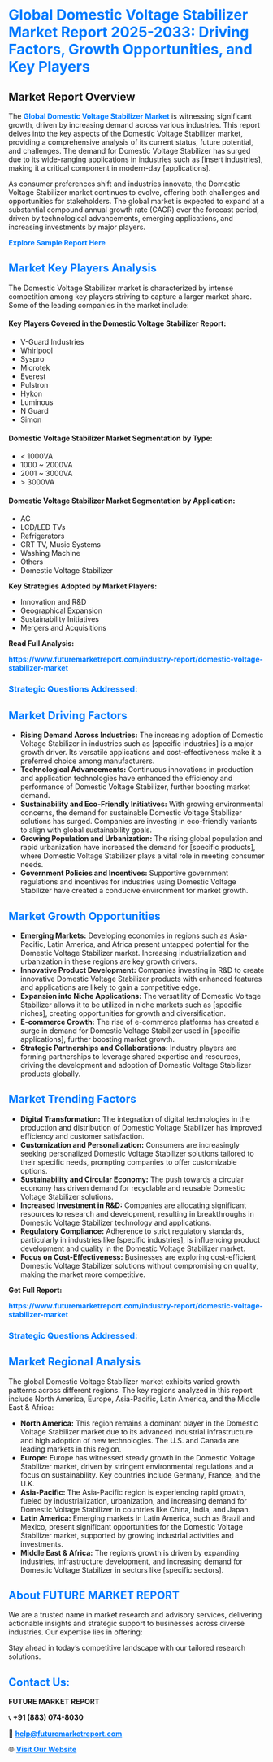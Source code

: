 <h1 style="color: #007BFF;">Global Domestic Voltage Stabilizer Market Report 2025-2033: Driving Factors, Growth Opportunities, and Key Players</h1>

<section id="overview">
<h2>Market Report Overview</h2>
<p>The <a href="https://www.futuremarketreport.com/industry-report/domestic-voltage-stabilizer-market" style="color: #007BFF; text-decoration: none;"><strong>Global Domestic Voltage Stabilizer Market</strong></a> is witnessing significant growth, driven by increasing demand across various industries. This report delves into the key aspects of the Domestic Voltage Stabilizer market, providing a comprehensive analysis of its current status, future potential, and challenges. The demand for Domestic Voltage Stabilizer has surged due to its wide-ranging applications in industries such as [insert industries], making it a critical component in modern-day [applications].</p>
<p>As consumer preferences shift and industries innovate, the Domestic Voltage Stabilizer market continues to evolve, offering both challenges and opportunities for stakeholders. The global market is expected to expand at a substantial compound annual growth rate (CAGR) over the forecast period, driven by technological advancements, emerging applications, and increasing investments by major players.</p>
</section>

<section id="overview">
<p><a href="https://www.futuremarketreport.com/request-sample/reportId=127663" style="color: #007BFF; text-decoration: none;"><strong>Explore Sample Report Here</strong></a></p>
</section>

<section id="key-players">
<h2 style="color: #007BFF;">Market Key Players Analysis</h2>
<p>The Domestic Voltage Stabilizer market is characterized by intense competition among key players striving to capture a larger market share. Some of the leading companies in the market include:</p>
<h4>Key Players Covered in the Domestic Voltage Stabilizer Report:</h4>
<ul><li>V-Guard Industries</li><li>Whirlpool</li><li>Syspro</li><li>Microtek</li><li>Everest</li><li>Pulstron</li><li>Hykon</li><li>Luminous</li><li>N Guard</li><li>Simon</li></ul>
<h4>Domestic Voltage Stabilizer Market Segmentation by Type:</h4>
<ul><li>&lt; 1000VA</li><li>1000 ~ 2000VA</li><li>2001 ~ 3000VA</li><li>&gt; 3000VA</li></ul>

<h4>Domestic Voltage Stabilizer Market Segmentation by Application:</h4>
<ul><li>AC</li><li>LCD/LED TVs</li><li>Refrigerators</li><li>CRT TV, Music Systems</li><li>Washing Machine</li><li>Others</li><li>Domestic Voltage Stabilizer</li></ul>
<p><strong>Key Strategies Adopted by Market Players:</strong></p>
<ul>
<li>Innovation and R&D</li>
<li>Geographical Expansion</li>
<li>Sustainability Initiatives</li>
<li>Mergers and Acquisitions</li>
</ul>
</section>

<section>
<p><strong>Read Full Analysis: </strong></p><a href="https://www.futuremarketreport.com/industry-report/domestic-voltage-stabilizer-market" style="color: #007BFF; text-decoration: none;"><strong>https://www.futuremarketreport.com/industry-report/domestic-voltage-stabilizer-market</strong></a>
<h3 style="color: #007BFF;">Strategic Questions Addressed:</h3>
</section>

<section id="driving-factors">
<h2 style="color: #007BFF;">Market Driving Factors</h2>
<ul>
<li><strong>Rising Demand Across Industries:</strong> The increasing adoption of Domestic Voltage Stabilizer in industries such as [specific industries] is a major growth driver. Its versatile applications and cost-effectiveness make it a preferred choice among manufacturers.</li>
<li><strong>Technological Advancements:</strong> Continuous innovations in production and application technologies have enhanced the efficiency and performance of Domestic Voltage Stabilizer, further boosting market demand.</li>
<li><strong>Sustainability and Eco-Friendly Initiatives:</strong> With growing environmental concerns, the demand for sustainable Domestic Voltage Stabilizer solutions has surged. Companies are investing in eco-friendly variants to align with global sustainability goals.</li>
<li><strong>Growing Population and Urbanization:</strong> The rising global population and rapid urbanization have increased the demand for [specific products], where Domestic Voltage Stabilizer plays a vital role in meeting consumer needs.</li>
<li><strong>Government Policies and Incentives:</strong> Supportive government regulations and incentives for industries using Domestic Voltage Stabilizer have created a conducive environment for market growth.</li>
</ul>
</section>

<section id="growth-opportunities">
<h2 style="color: #007BFF;">Market Growth Opportunities</h2>
<ul>
<li><strong>Emerging Markets:</strong> Developing economies in regions such as Asia-Pacific, Latin America, and Africa present untapped potential for the Domestic Voltage Stabilizer market. Increasing industrialization and urbanization in these regions are key growth drivers.</li>
<li><strong>Innovative Product Development:</strong> Companies investing in R&D to create innovative Domestic Voltage Stabilizer products with enhanced features and applications are likely to gain a competitive edge.</li>
<li><strong>Expansion into Niche Applications:</strong> The versatility of Domestic Voltage Stabilizer allows it to be utilized in niche markets such as [specific niches], creating opportunities for growth and diversification.</li>
<li><strong>E-commerce Growth:</strong> The rise of e-commerce platforms has created a surge in demand for Domestic Voltage Stabilizer used in [specific applications], further boosting market growth.</li>
<li><strong>Strategic Partnerships and Collaborations:</strong> Industry players are forming partnerships to leverage shared expertise and resources, driving the development and adoption of Domestic Voltage Stabilizer products globally.</li>
</ul>
</section>

<section id="trending-factors">
<h2 style="color: #007BFF;">Market Trending Factors</h2>
<ul>
<li><strong>Digital Transformation:</strong> The integration of digital technologies in the production and distribution of Domestic Voltage Stabilizer has improved efficiency and customer satisfaction.</li>
<li><strong>Customization and Personalization:</strong> Consumers are increasingly seeking personalized Domestic Voltage Stabilizer solutions tailored to their specific needs, prompting companies to offer customizable options.</li>
<li><strong>Sustainability and Circular Economy:</strong> The push towards a circular economy has driven demand for recyclable and reusable Domestic Voltage Stabilizer solutions.</li>
<li><strong>Increased Investment in R&D:</strong> Companies are allocating significant resources to research and development, resulting in breakthroughs in Domestic Voltage Stabilizer technology and applications.</li>
<li><strong>Regulatory Compliance:</strong> Adherence to strict regulatory standards, particularly in industries like [specific industries], is influencing product development and quality in the Domestic Voltage Stabilizer market.</li>
<li><strong>Focus on Cost-Effectiveness:</strong> Businesses are exploring cost-efficient Domestic Voltage Stabilizer solutions without compromising on quality, making the market more competitive.</li>
</ul>
</section>

<section>
<p><strong>Get Full Report: </strong></p><a href="https://www.futuremarketreport.com/industry-report/domestic-voltage-stabilizer-market" style="color: #007BFF; text-decoration: none;"><strong>https://www.futuremarketreport.com/industry-report/domestic-voltage-stabilizer-market</strong></a>
<h3 style="color: #007BFF;">Strategic Questions Addressed:</h3>
</section>


<section id="regional-analysis">
<h2 style="color: #007BFF;">Market Regional Analysis</h2>
<p>The global Domestic Voltage Stabilizer market exhibits varied growth patterns across different regions. The key regions analyzed in this report include North America, Europe, Asia-Pacific, Latin America, and the Middle East & Africa:</p>
<ul>
<li><strong>North America:</strong> This region remains a dominant player in the Domestic Voltage Stabilizer market due to its advanced industrial infrastructure and high adoption of new technologies. The U.S. and Canada are leading markets in this region.</li>
<li><strong>Europe:</strong> Europe has witnessed steady growth in the Domestic Voltage Stabilizer market, driven by stringent environmental regulations and a focus on sustainability. Key countries include Germany, France, and the U.K.</li>
<li><strong>Asia-Pacific:</strong> The Asia-Pacific region is experiencing rapid growth, fueled by industrialization, urbanization, and increasing demand for Domestic Voltage Stabilizer in countries like China, India, and Japan.</li>
<li><strong>Latin America:</strong> Emerging markets in Latin America, such as Brazil and Mexico, present significant opportunities for the Domestic Voltage Stabilizer market, supported by growing industrial activities and investments.</li>
<li><strong>Middle East & Africa:</strong> The region’s growth is driven by expanding industries, infrastructure development, and increasing demand for Domestic Voltage Stabilizer in sectors like [specific sectors].</li>
</ul>
</section>

<footer>
<h2 style="color: #007BFF;">About FUTURE MARKET REPORT</h2>
<p>We are a trusted name in market research and advisory services, delivering actionable insights and strategic support to businesses across diverse industries. Our expertise lies in offering:</p>

<p>Stay ahead in today’s competitive landscape with our tailored research solutions.</p>

<h2 style="color: #007BFF;">Contact Us:</h2>
<p><strong>FUTURE MARKET REPORT</strong></p>
<p>📞 <strong>+91 (883) 074-8030</strong></p>
<p>📧 <strong><a href="mailto:help@futuremarketreport.com" style="color: #007BFF;">help@futuremarketreport.com</a></strong></p>
<p>🌐 <strong><a href="https://www.futuremarketreport.com/" style="color: #007BFF;">Visit Our Website</a></strong></p>
</footer>